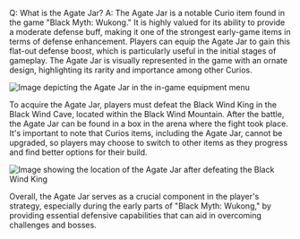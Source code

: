 Q: What is the Agate Jar?
A:
The Agate Jar is a notable Curio item found in the game "Black Myth: Wukong." It is highly valued for its ability to provide a moderate defense buff, making it one of the strongest early-game items in terms of defense enhancement. Players can equip the Agate Jar to gain this flat-out defense boost, which is particularly useful in the initial stages of gameplay. The Agate Jar is visually represented in the game with an ornate design, highlighting its rarity and importance among other Curios.

![Image depicting the Agate Jar in the in-game equipment menu](https://oyster.ignimgs.com/mediawiki/apis.ign.com/black-myth-wukong/4/4b/Agate_Jar_2.jpg)

To acquire the Agate Jar, players must defeat the Black Wind King in the Black Wind Cave, located within the Black Wind Mountain. After the battle, the Agate Jar can be found in a box in the arena where the fight took place. It's important to note that Curios items, including the Agate Jar, cannot be upgraded, so players may choose to switch to other items as they progress and find better options for their build.

![Image showing the location of the Agate Jar after defeating the Black Wind King](https://oyster.ignimgs.com/mediawiki/apis.ign.com/black-myth-wukong/a/a3/Agate_Jar_1.jpg)

Overall, the Agate Jar serves as a crucial component in the player's strategy, especially during the early parts of "Black Myth: Wukong," by providing essential defensive capabilities that can aid in overcoming challenges and bosses.
